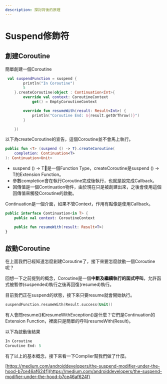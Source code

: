 ```yaml
---
description: 探討背後的原理
---
```


# Suspend修飾符

## 創建Coroutine

簡單創建一個Coroutine

```kotlin
 val suspendFunction = suspend {
        println("In Coroutine")
        5
    }.createCoroutine(object : Continuation<Int>{
        override val context: CoroutineContext
            get() = EmptyCoroutineContext

        override fun resumeWith(result: Result<Int>) {
            println("Coroutine End: ${result.getOrThrow()}")
        }

    })
```

以下為createCoroutine的宣告，這個Coroutine並不會馬上執行。

```kotlin
public fun <T> (suspend () -> T).createCoroutine(
    completion: Continuation<T>
): Continuation<Unit>
```

* suspend \(\) -&gt; T是一個Function Type，createCoroutine是suspend \(\) -&gt; T的Extension Function。
* 參數completion會在執行Coroutine完成後執行，也就是說完成Callback。
* 回傳值是一個Continuation物件，由於現在只是被創建出來，之後會使用這個回傳值來觸發Coroutine的啟動。

Continuation是一個介面，如果不管Context，作用有點像是使用Callback。

```kotlin
public interface Continuation<in T> {
    public val context: CoroutineContext

    public fun resumeWith(result: Result<T>)
}
```

## 啟動Coroutine

在上面我們已經知道怎麼創建Coroutine了，接下來要怎麼啟動一個Coroutine呢？

回想一下之前提到的概念，Coroutine是一個**中斷及繼續執行的函式呼叫**，允許函式被暫停\(suspended\)執行之後再回復\(resumed\)執行。

目前我們正在suspend的狀態，接下來只要resume就會開始執行。

```kotlin
suspendFunction.resumeWith(Result.success(Unit))
```

 有人會問resume\(\)和resumeWithException\(\)是什麼？它們是Continuation的Extension Function，裡面只是簡單的呼叫resumeWith\(Result\)。

以下為啟動後結果

```kotlin
In Coroutine
Coroutine End: 5
```

有了以上的基本概念，接下來看一下Complier幫我們做了什麼。

[https://medium.com/androiddevelopers/the-suspend-modifier-under-the-hood-b7ce46af624f](https://medium.com/androiddevelopers/the-suspend-modifier-under-the-hood-b7ce46af624f)


